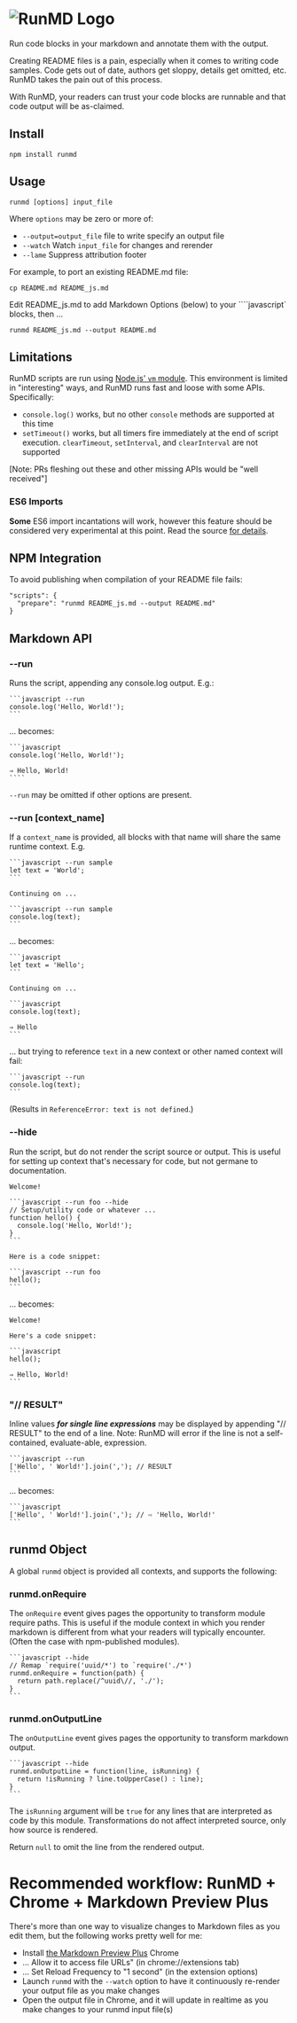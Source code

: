 # ![RunMD Logo](http://i.imgur.com/cJKo6bU.png)

Run code blocks in your markdown and annotate them with the output.

Creating README files is a pain, especially when it comes to writing code
samples.  Code gets out of date, authors get sloppy, details get omitted, etc.
RunMD takes the pain out of this process.

With RunMD, your readers can trust your code blocks are runnable and that code
output will be as-claimed.

## Install

```shell
npm install runmd
```

## Usage

`runmd [options] input_file`

Where `options` may be zero or more of:
  * `--output=output_file` file to write specify an output file
  * `--watch` Watch `input_file` for changes and rerender
  * `--lame` Suppress attribution footer

For example, to port an existing README.md file:

    cp README.md README_js.md

Edit README_js.md to add Markdown Options (below) to your ````javascript`
blocks, then ...

    runmd README_js.md --output README.md

## Limitations

RunMD scripts are run using [Node.js' `vm` module](https://nodejs.org/api/vm.html).
This environment is limited in "interesting" ways, and RunMD runs fast and loose with some APIs.  Specifically:

  * `console.log()` works, but no other `console` methods are supported at this
  time
  * `setTimeout()` works, but all timers fire immediately at the end of script
  execution. `clearTimeout`, `setInterval`, and `clearInterval` are not
  supported

[Note: PRs fleshing out these and other missing APIs would be "well received"]

### ES6 Imports

**Some** ES6 import incantations will work, however this feature should be
considered very experimental at this point.  Read the source [for
details](https://github.com/broofa/runmd/blob/master/index.js#L229-L246).

## NPM Integration

To avoid publishing when compilation of your README file fails:

    "scripts": {
      "prepare": "runmd README_js.md --output README.md"
    }

## Markdown API

### --run

Runs the script, appending any console.log output.  E.g.:

    ```javascript --run
    console.log('Hello, World!');
    ```

... becomes:

    ```javascript
    console.log('Hello, World!');

    ⇒ Hello, World!
    ````

`--run` may be omitted if other options are present.

### --run [context_name]

If a `context_name` is provided, all blocks with that name will share the same
runtime context. E.g.

    ```javascript --run sample
    let text = 'World';
    ```

    Continuing on ...

    ```javascript --run sample
    console.log(text);
    ```

... becomes:

    ```javascript
    let text = 'Hello';
    ```

    Continuing on ...

    ```javascript
    console.log(text);

    ⇒ Hello
    ```

... but trying to reference `text` in a new context or other named context will
fail:

    ```javascript --run
    console.log(text);
    ```

(Results in `ReferenceError: text is not defined`.)

### --hide

Run the script, but do not render the script source or output.  This is useful
for setting up context that's necessary for code, but not germane to
documentation.

    Welcome!

    ```javascript --run foo --hide
    // Setup/utility code or whatever ...
    function hello() {
      console.log('Hello, World!');
    }
    ```

    Here is a code snippet:

    ```javascript --run foo
    hello();
    ```

... becomes:

    Welcome!

    Here's a code snippet:

    ```javascript
    hello();

    ⇒ Hello, World!
    ```

### "// RESULT"

Inline values ***for single line expressions*** may be displayed by appending
"// RESULT" to the end of a line.  Note: RunMD will error if the line is not a
self-contained, evaluate-able, expression.

    ```javascript --run
    ['Hello', ' World!'].join(','); // RESULT
    ```

... becomes:

    ```javascript
    ['Hello', ' World!'].join(','); // ⇨ 'Hello, World!'
    ```

## runmd Object

A global `runmd` object is provided all contexts, and supports the following:

### runmd.onRequire

The `onRequire` event gives pages the opportunity to transform module require
paths.  This is useful if the module context in which you render markdown is
different from what your readers will typically encounter.  (Often the case with
npm-published modules).

    ```javascript --hide
    // Remap `require('uuid/*') to `require('./*')
    runmd.onRequire = function(path) {
      return path.replace(/^uuid\//, './');
    }
    ```

### runmd.onOutputLine

The `onOutputLine` event gives pages the opportunity to transform markdown output.

    ```javascript --hide
    runmd.onOutputLine = function(line, isRunning) {
      return !isRunning ? line.toUpperCase() : line);
    }
    ```

The `isRunning` argument will be `true` for any lines that are interpreted as
code by this module.  Transformations do not affect interpreted source, only how
source is rendered.

Return `null` to omit the line from the rendered output.

# Recommended workflow: RunMD + Chrome + Markdown Preview Plus

There's more than one way to visualize changes to Markdown files as you edit
them, but the following works pretty well for me:

  * Install [the Markdown Preview Plus](https://goo.gl/iDhAL) Chrome
  * ... Allow it to access file URLs" (in chrome://extensions tab)
  * ... Set Reload Frequency to "1 second" (in the extension options)
  * Launch `runmd` with the `--watch` option to have it continuously re-render your output file as you make changes
  * Open the output file in Chrome, and it will update in realtime as you make changes to your runmd input file(s)
